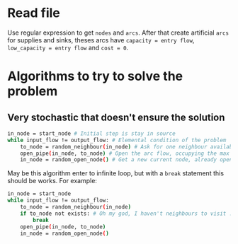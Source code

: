 # Read file
Use regular expression to get `nodes` and `arcs`. After that create artificial `arcs` for supplies and sinks, theses arcs have `capacity = entry flow`,  `low_capacity = entry flow` and `cost = 0`.

# Algorithms to try to solve the problem

## Very stochastic that doesn't ensure the solution

```bash
in_node = start_node # Initial step is stay in source
while input_flow != output_flow: # Elemental condition of the problem
	to_node = random_neighbour(in_node) # Ask for one neighbour available
	open_pipe(in_node, to_node) # Open the arc flow, occupying the max capacity
	in_node = random_open_node() # Get a new current node, already opened
```

May be this algorithm enter to infinite loop, but with a `break` statement this should be works. For example:
```bash
in_node = start_node 
while input_flow != output_flow:
	to_node = random_neighbour(in_node)
	if to_node not exists: # Oh my god, I haven't neighbours to visit :(
		break
	open_pipe(in_node, to_node) 
	in_node = random_open_node() 
```
